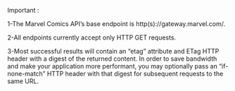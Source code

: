 Important :

1-The Marvel Comics API’s base endpoint is http(s)://gateway.marvel.com/.

2-All endpoints currently accept only HTTP GET requests.

3-Most successful results will contain an “etag” attribute and ETag HTTP header with a digest of the returned content. In order to save bandwidth and make your application more performant, you may optionally pass an “if-none-match” HTTP header with that digest for subsequent requests to the same URL.
